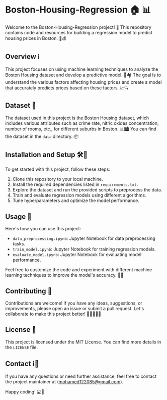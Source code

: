 # Boston-Housing-Regression 🏠 📊

Welcome to the Boston-Housing-Regression project! 🎉 This repository contains code and resources for building a regression model to predict housing prices in Boston. 🏡💰

## Overview ℹ️

This project focuses on using machine learning techniques to analyze the Boston Housing dataset and develop a predictive model. 🤖🏘️ The goal is to understand the various factors affecting housing prices and create a model that accurately predicts prices based on these factors. 📈🔍

## Dataset 📂

The dataset used in this project is the Boston Housing dataset, which includes various attributes such as crime rate, nitric oxides concentration, number of rooms, etc., for different suburbs in Boston. 📊🏙️ You can find the dataset in the `data` directory. 📦

## Installation and Setup 🛠️🔧

To get started with this project, follow these steps:

1. Clone this repository to your local machine.
2. Install the required dependencies listed in `requirements.txt`.
3. Explore the dataset and run the provided scripts to preprocess the data.
4. Train and evaluate regression models using different algorithms.
5. Tune hyperparameters and optimize the model performance.

## Usage 🚀

Here's how you can use this project:

- `data_preprocessing.ipynb`: Jupyter Notebook for data preprocessing tasks.
- `train_model.ipynb`: Jupyter Notebook for training regression models.
- `evaluate_model.ipynb`: Jupyter Notebook for evaluating model performance.

Feel free to customize the code and experiment with different machine learning techniques to improve the model's accuracy. 🧠💡

## Contributing 🤝

Contributions are welcome! If you have any ideas, suggestions, or improvements, please open an issue or submit a pull request. Let's collaborate to make this project better! 🌟👩‍💻👨‍💻

## License 📜

This project is licensed under the MIT License. You can find more details in the `LICENSE` file.

## Contact ℹ️📧

If you have any questions or need further assistance, feel free to contact the project maintainer at (mohamed122085@gmail.com).

Happy coding! 💻🔬
